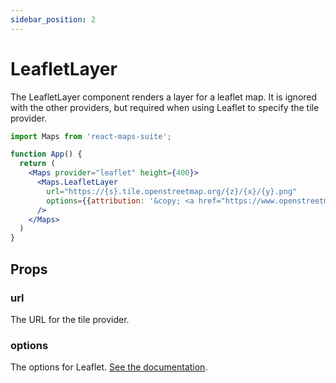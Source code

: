 ```yaml
---
sidebar_position: 2
---
```


# LeafletLayer

The LeafletLayer component renders a layer for a leaflet map. It is ignored with the other providers, but required when using Leaflet to specify the tile provider.

```jsx
import Maps from 'react-maps-suite';

function App() {
  return (
    <Maps provider="leaflet" height={400}>
      <Maps.LeafletLayer
        url="https://{s}.tile.openstreetmap.org/{z}/{x}/{y}.png"
        options={{attribution: '&copy; <a href="https://www.openstreetmap.org/copyright">OpenStreetMap</a> contributors'}}
      />
    </Maps>
  )
}
```

## Props

### url
The URL for the tile provider.

### options
The options for Leaflet. [See the documentation](https://leafletjs.com/reference.html#tilelayer-option).
